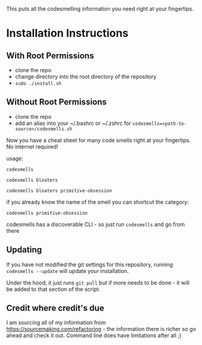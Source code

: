 This puts all the codesmelling information you need right at your fingertips.

# Installation Instructions

## With Root Permissions
- clone the repo
- change directory into the root directory of the repository
- `sudo ./install.sh`

## Without Root Permissions
- clone the repo
- add an alias into your ~/.bashrc or ~/.zshrc for `codesmells=<path-to-source>/codesmells.sh`

Now you have a cheat sheet for many code smells right at your fingertips. No internet required!

usage:

`codesmells`

`codesmells bloaters`

`codesmells bloaters primitive-obsession`

if you already know the name of the smell you can shortcut the category:

`codesmells primitive-obsession`

codesmells has a discoverable CLI - so just run `codesmells` and go from there

## Updating

If you have not modified the git settings for this repository, running `codesmells --update` will update your installation.

Under the hood, it just runs `git pull` but if more needs to be done - it will be added to that section of the script.

## Credit where credit's due

I am sourcing all of my information from https://sourcemaking.com/refactoring - the information there is richer so go ahead and check it out. Command line does have limitations after all ;)
